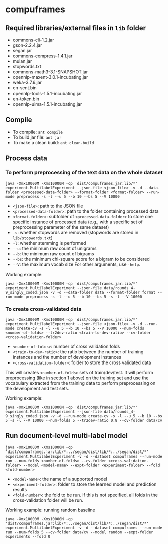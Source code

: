 compuframes
===========

## Required libraries/external files in `lib` folder
- commons-cli-1.2.jar
- gson-2.2.4.jar
- segan.jar
- commons-compress-1.4.1.jar
- mulan.jar
- stopwords.txt
- commons-math3-3.1-SNAPSHOT.jar
- opennlp-maxent-3.0.1-incubating.jar
- weka-3.7.6.jar
- en-sent.bin
- opennlp-tools-1.5.1-incubating.jar
- en-token.bin
- opennlp-uima-1.5.1-incubating.jar

## Compile
- To compile: `ant compile`
- To build jar file: `ant jar`
- To make a clean build: `ant clean-build`
  
## Process data
### To perform preprocessing of the text data on the whole dataset

```
java -Xmx10000M -Xms10000M -cp 'dist/compuframes.jar:lib/*' experiment.MultilabelExperiment --json-file <json-file> -v -d --data-folder <processed-data-folder> --format-folder <format-folder> --run-mode preprocess -s -l --u 5 --b 10 --bs 5 --V 10000
```
- `<json-file>`: path to the JSON file
- `<processed-data-folder>`: path to the folder containing processed data
- `<format-folder>`: subfolder of `<processed-data-folder>` to store one specific instance of processed data (e.g., with a specific set of preprocessing parameter of the same dataset)
- `-s`: whether stopwords are removed (stopwords are stored in `lib/stopwords.txt`)
- `-l`: whether stemming is performed
- `--u`: the minimum raw count of unigrams
- `--b`: the minimum raw count of bigrams
- `--bs`: the minimum chi-square score for a bigram to be considered
- `--V`: the maximum vocab size
For other arguments, use `-help`.

Working example:
```
java -Xmx10000M -Xms10000M -cp 'dist/compuframes.jar:lib/*' experiment.MultilabelExperiment --json-file data/rounds_4-9_singly_coded.json -v -d --data-folder data --format-folder format --run-mode preprocess -s -l --u 5 --b 10 --bs 5 -s -l --V 10000
```

### To create cross-validated data

```
java -Xmx10000M -Xms10000M -cp 'dist/compuframes.jar:lib/*' experiment.MultilabelExperiment --json-file <json-file> -v -d --run-mode create-cv -s -l --u 5 --b 10 --bs 5 --V 10000 --num-folds <number-of-folds> --tr2dev-ratio <train-to-dev-ratio> --cv-folder <cross-validation-folder>
```
- `<number-of-folds>`: number of cross validation folds
- `<train-to-dev-ratio>`: the ratio between the number of training instances and the number of development instances
- `<cross-validation-folder>`: folder to store the cross validated data

This will creates `<number-of-folds>` sets of train/dev/test. It will perform preprocessing (like in section 1 above) on the training set and use the vocabulary extracted from the training data to perform preprocessing on the development and test sets.

Working example:
```
java -Xmx10000M -Xms10000M -cp 'dist/compuframes.jar:lib/*' experiment.MultilabelExperiment --json-file data/rounds_4-9_singly_coded.json -v -d --run-mode create-cv -s -l --u 5 --b 10 --bs 5 -s -l --V 10000 --num-folds 5 --tr2dev-ratio 0.8 --cv-folder data/cv
```
    
## Run document-level multi-label model
```
java -Xmx10000M -Xms10000M -cp 'dist/compuframes.jar:lib/*:../segan/dist/lib/*:../segan/dist/*' experiment.MultilabelExperiment -v -d --dataset compuframes --run-mode run --num-folds <number-of-folds> --cv-folder <cross-validation-folder> --model <model-name> --expt-folder <experiment-folder> --fold <fold-number>
```
- `<model-name>`: the name of a supported model
- `<experiment-folder>`: folder to store the learned model and prediction results
- `<fold-number>`: the fold to be run. If this is not specified, all folds in the cross-validation folder will be run.

Working example: running random baseline
```
java -Xmx10000M -Xms10000M -cp 'dist/compuframes.jar:lib/*:../segan/dist/lib/*:../segan/dist/*' experiment.MultilabelExperiment -v -d --dataset compuframes --run-mode run --num-folds 5 --cv-folder data/cv --model random --expt-folder experiments --fold 0
```
